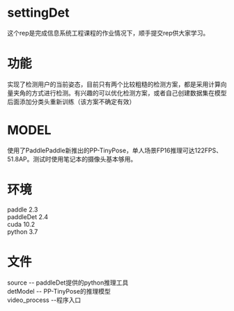 # settingDet
这个rep是完成信息系统工程课程的作业情况下，顺手提交rep供大家学习。
# 功能
实现了检测用户的当前姿态，目前只有两个比较粗糙的检测方案，都是采用计算向量夹角的方式进行检测。有兴趣的可以优化检测方案，或者自己创建数据集在模型后面添加分类头重新训练（该方案不确定有效）
# MODEL
使用了PaddlePaddle新推出的PP-TinyPose，单人场景FP16推理可达122FPS、51.8AP。测试时使用笔记本的摄像头基本够用。
# 环境
paddle 2.3\
paddleDet 2.4\
cuda 10.2\
python 3.7
# 文件
source -- paddleDet提供的python推理工具\
detModel -- PP-TinyPose的推理模型\
video_process --程序入口
